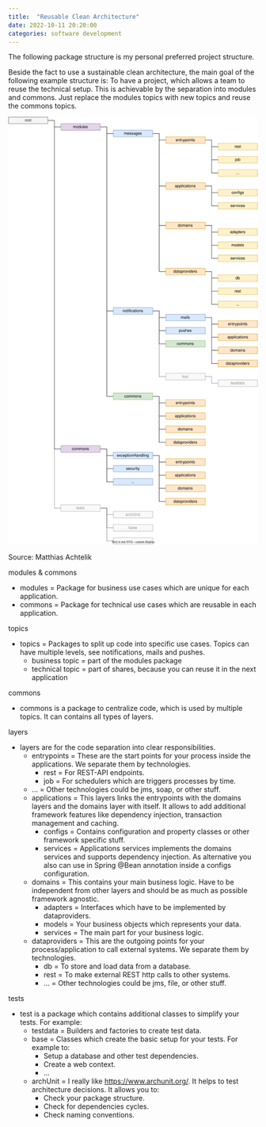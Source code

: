 ```yaml
---
title:  "Reusable Clean Architecture"
date: 2022-10-11 20:20:00
categories: software development
---
```

The following package structure is my personal preferred project structure.

Beside the fact to use a sustainable clean architecture, the main goal of the following example structure is: To have a project, which allows a team to reuse the technical setup.
This is achievable by the separation into modules and commons. Just replace the modules topics with new topics and reuse the commons topics.

<div class="post-image">
  <a href="/assets/images/2022-10-14.svg" target="_blank">
    <img src="/assets/images/2022-10-14.svg"/>
  </a>
  <p>Source: Matthias Achtelik</p>
</div>
<!--more-->

modules & commons
* modules = Package for business use cases which are unique for each application.
* commons = Package for technical use cases which are reusable in each application.

topics
* topics = Packages to split up code into specific use cases. Topics can have multiple levels, see notifications, mails and pushes.
  * business topic = part of the modules package
  * technical topic = part of shares, because you can reuse it in the next application

commons
* commons is a package to centralize code, which is used by multiple topics. It can contains all types of layers.

layers
* layers are for the code separation into clear responsibilities.
  * entrypoints = These are the start points for your process inside the applications. We separate them by technologies.
    * rest = For REST-API endpoints.
    * job = For schedulers which are triggers processes by time.
  * ... = Other technologies could be jms, soap, or other stuff.
  * applications = This layers links the entrypoints with the domains layers and the domains layer with itself. It allows to add additional framework features like dependency injection, transaction management and caching.
    * configs = Contains configuration and property classes or other framework specific stuff.
    * services = Applications services implements the domains services and supports dependency injection. As alternative you also can use in Spring @Bean annotation inside a configs configuration.
  * domains = This contains your main business logic. Have to be independent from other layers and should be as much as possible framework agnostic.
    * adapters = Interfaces which have to be implemented by dataproviders.
    * models = Your business objects which represents your data.
    * services = The main part for your business logic.
  * dataproviders = This are the outgoing points for your process/application to call external systems. We separate them by technologies.
    * db = To store and load data from a database.
    * rest = To make external REST http calls to other systems.
    * ... = Other technologies could be jms, file, or other stuff.

tests
* test is a package which contains additional classes to simplify your tests. For example:
  * testdata = Builders and factories to create test data.
  * base = Classes which create the basic setup for your tests. For example to:
    * Setup a database and other test dependencies.
    * Create a web context.
    * ...
  * archUnit = I really like https://www.archunit.org/. It helps to test architecture decisions. It allows you to:
    * Check your package structure.
    * Check for dependencies cycles.
    * Check naming conventions.